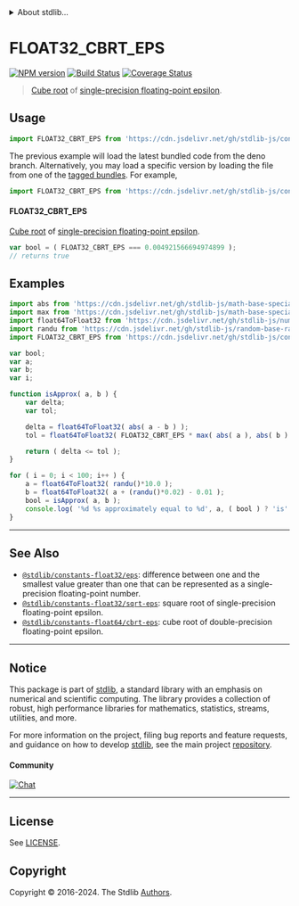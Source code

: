 <!--

@license Apache-2.0

Copyright (c) 2018 The Stdlib Authors.

Licensed under the Apache License, Version 2.0 (the "License");
you may not use this file except in compliance with the License.
You may obtain a copy of the License at

   http://www.apache.org/licenses/LICENSE-2.0

Unless required by applicable law or agreed to in writing, software
distributed under the License is distributed on an "AS IS" BASIS,
WITHOUT WARRANTIES OR CONDITIONS OF ANY KIND, either express or implied.
See the License for the specific language governing permissions and
limitations under the License.

-->


<details>
  <summary>
    About stdlib...
  </summary>
  <p>We believe in a future in which the web is a preferred environment for numerical computation. To help realize this future, we've built stdlib. stdlib is a standard library, with an emphasis on numerical and scientific computation, written in JavaScript (and C) for execution in browsers and in Node.js.</p>
  <p>The library is fully decomposable, being architected in such a way that you can swap out and mix and match APIs and functionality to cater to your exact preferences and use cases.</p>
  <p>When you use stdlib, you can be absolutely certain that you are using the most thorough, rigorous, well-written, studied, documented, tested, measured, and high-quality code out there.</p>
  <p>To join us in bringing numerical computing to the web, get started by checking us out on <a href="https://github.com/stdlib-js/stdlib">GitHub</a>, and please consider <a href="https://opencollective.com/stdlib">financially supporting stdlib</a>. We greatly appreciate your continued support!</p>
</details>

# FLOAT32_CBRT_EPS

[![NPM version][npm-image]][npm-url] [![Build Status][test-image]][test-url] [![Coverage Status][coverage-image]][coverage-url] <!-- [![dependencies][dependencies-image]][dependencies-url] -->

> [Cube root][@stdlib/math/base/special/cbrt] of [single-precision floating-point epsilon][@stdlib/constants/float32/eps].



<section class="usage">

## Usage

```javascript
import FLOAT32_CBRT_EPS from 'https://cdn.jsdelivr.net/gh/stdlib-js/constants-float32-cbrt-eps@deno/mod.js';
```
The previous example will load the latest bundled code from the deno branch. Alternatively, you may load a specific version by loading the file from one of the [tagged bundles](https://github.com/stdlib-js/constants-float32-cbrt-eps/tags). For example,

```javascript
import FLOAT32_CBRT_EPS from 'https://cdn.jsdelivr.net/gh/stdlib-js/constants-float32-cbrt-eps@v0.2.1-deno/mod.js';
```

#### FLOAT32_CBRT_EPS

[Cube root][@stdlib/math/base/special/cbrt] of [single-precision floating-point epsilon][@stdlib/constants/float32/eps].

```javascript
var bool = ( FLOAT32_CBRT_EPS === 0.004921566694974899 );
// returns true
```

</section>

<!-- /.usage -->

<section class="examples">

## Examples

<!-- eslint no-undef: "error" -->

```javascript
import abs from 'https://cdn.jsdelivr.net/gh/stdlib-js/math-base-special-abs@deno/mod.js';
import max from 'https://cdn.jsdelivr.net/gh/stdlib-js/math-base-special-max@deno/mod.js';
import float64ToFloat32 from 'https://cdn.jsdelivr.net/gh/stdlib-js/number-float64-base-to-float32@deno/mod.js';
import randu from 'https://cdn.jsdelivr.net/gh/stdlib-js/random-base-randu@deno/mod.js';
import FLOAT32_CBRT_EPS from 'https://cdn.jsdelivr.net/gh/stdlib-js/constants-float32-cbrt-eps@deno/mod.js';

var bool;
var a;
var b;
var i;

function isApprox( a, b ) {
    var delta;
    var tol;

    delta = float64ToFloat32( abs( a - b ) );
    tol = float64ToFloat32( FLOAT32_CBRT_EPS * max( abs( a ), abs( b ) ) );

    return ( delta <= tol );
}

for ( i = 0; i < 100; i++ ) {
    a = float64ToFloat32( randu()*10.0 );
    b = float64ToFloat32( a + (randu()*0.02) - 0.01 );
    bool = isApprox( a, b );
    console.log( '%d %s approximately equal to %d', a, ( bool ) ? 'is' : 'is not', b );
}
```

</section>

<!-- /.examples -->

<!-- C interface documentation. -->



<!-- Section for related `stdlib` packages. Do not manually edit this section, as it is automatically populated. -->

<section class="related">

* * *

## See Also

-   <span class="package-name">[`@stdlib/constants-float32/eps`][@stdlib/constants/float32/eps]</span><span class="delimiter">: </span><span class="description">difference between one and the smallest value greater than one that can be represented as a single-precision floating-point number.</span>
-   <span class="package-name">[`@stdlib/constants-float32/sqrt-eps`][@stdlib/constants/float32/sqrt-eps]</span><span class="delimiter">: </span><span class="description">square root of single-precision floating-point epsilon.</span>
-   <span class="package-name">[`@stdlib/constants-float64/cbrt-eps`][@stdlib/constants/float64/cbrt-eps]</span><span class="delimiter">: </span><span class="description">cube root of double-precision floating-point epsilon.</span>

</section>

<!-- /.related -->

<!-- Section for all links. Make sure to keep an empty line after the `section` element and another before the `/section` close. -->


<section class="main-repo" >

* * *

## Notice

This package is part of [stdlib][stdlib], a standard library with an emphasis on numerical and scientific computing. The library provides a collection of robust, high performance libraries for mathematics, statistics, streams, utilities, and more.

For more information on the project, filing bug reports and feature requests, and guidance on how to develop [stdlib][stdlib], see the main project [repository][stdlib].

#### Community

[![Chat][chat-image]][chat-url]

---

## License

See [LICENSE][stdlib-license].


## Copyright

Copyright &copy; 2016-2024. The Stdlib [Authors][stdlib-authors].

</section>

<!-- /.stdlib -->

<!-- Section for all links. Make sure to keep an empty line after the `section` element and another before the `/section` close. -->

<section class="links">

[npm-image]: http://img.shields.io/npm/v/@stdlib/constants-float32-cbrt-eps.svg
[npm-url]: https://npmjs.org/package/@stdlib/constants-float32-cbrt-eps

[test-image]: https://github.com/stdlib-js/constants-float32-cbrt-eps/actions/workflows/test.yml/badge.svg?branch=v0.2.1
[test-url]: https://github.com/stdlib-js/constants-float32-cbrt-eps/actions/workflows/test.yml?query=branch:v0.2.1

[coverage-image]: https://img.shields.io/codecov/c/github/stdlib-js/constants-float32-cbrt-eps/main.svg
[coverage-url]: https://codecov.io/github/stdlib-js/constants-float32-cbrt-eps?branch=main

<!--

[dependencies-image]: https://img.shields.io/david/stdlib-js/constants-float32-cbrt-eps.svg
[dependencies-url]: https://david-dm.org/stdlib-js/constants-float32-cbrt-eps/main

-->

[chat-image]: https://img.shields.io/gitter/room/stdlib-js/stdlib.svg
[chat-url]: https://app.gitter.im/#/room/#stdlib-js_stdlib:gitter.im

[stdlib]: https://github.com/stdlib-js/stdlib

[stdlib-authors]: https://github.com/stdlib-js/stdlib/graphs/contributors

[umd]: https://github.com/umdjs/umd
[es-module]: https://developer.mozilla.org/en-US/docs/Web/JavaScript/Guide/Modules

[deno-url]: https://github.com/stdlib-js/constants-float32-cbrt-eps/tree/deno
[deno-readme]: https://github.com/stdlib-js/constants-float32-cbrt-eps/blob/deno/README.md
[umd-url]: https://github.com/stdlib-js/constants-float32-cbrt-eps/tree/umd
[umd-readme]: https://github.com/stdlib-js/constants-float32-cbrt-eps/blob/umd/README.md
[esm-url]: https://github.com/stdlib-js/constants-float32-cbrt-eps/tree/esm
[esm-readme]: https://github.com/stdlib-js/constants-float32-cbrt-eps/blob/esm/README.md
[branches-url]: https://github.com/stdlib-js/constants-float32-cbrt-eps/blob/main/branches.md

[stdlib-license]: https://raw.githubusercontent.com/stdlib-js/constants-float32-cbrt-eps/main/LICENSE

[@stdlib/math/base/special/cbrt]: https://github.com/stdlib-js/math-base-special-cbrt/tree/deno

<!-- <related-links> -->

[@stdlib/constants/float32/eps]: https://github.com/stdlib-js/constants-float32-eps/tree/deno

[@stdlib/constants/float32/sqrt-eps]: https://github.com/stdlib-js/constants-float32-sqrt-eps/tree/deno

[@stdlib/constants/float64/cbrt-eps]: https://github.com/stdlib-js/constants-float64-cbrt-eps/tree/deno

<!-- </related-links> -->

</section>

<!-- /.links -->
